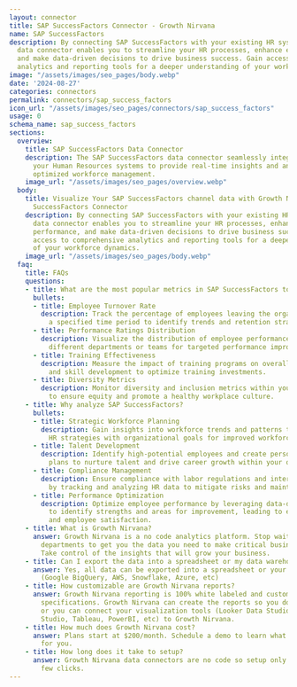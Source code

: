 ```yaml
---
layout: connector
title: SAP SuccessFactors Connector - Growth Nirvana
name: SAP SuccessFactors
description: By connecting SAP SuccessFactors with your existing HR systems, this
  data connector enables you to streamline your HR processes, enhance employee performance,
  and make data-driven decisions to drive business success. Gain access to comprehensive
  analytics and reporting tools for a deeper understanding of your workforce dynamics.
image: "/assets/images/seo_pages/body.webp"
date: '2024-08-27'
categories: connectors
permalink: connectors/sap_success_factors
icon_url: "/assets/images/seo_pages/connectors/sap_success_factors"
usage: 0
schema_name: sap_success_factors
sections:
  overview:
    title: SAP SuccessFactors Data Connector
    description: The SAP SuccessFactors data connector seamlessly integrates with
      your Human Resources systems to provide real-time insights and analytics for
      optimized workforce management.
    image_url: "/assets/images/seo_pages/overview.webp"
  body:
    title: Visualize Your SAP SuccessFactors channel data with Growth Nirvana's SAP
      SuccessFactors Connector
    description: By connecting SAP SuccessFactors with your existing HR systems, this
      data connector enables you to streamline your HR processes, enhance employee
      performance, and make data-driven decisions to drive business success. Gain
      access to comprehensive analytics and reporting tools for a deeper understanding
      of your workforce dynamics.
    image_url: "/assets/images/seo_pages/body.webp"
  faq:
    title: FAQs
    questions:
    - title: What are the most popular metrics in SAP SuccessFactors to analyze?
      bullets:
      - title: Employee Turnover Rate
        description: Track the percentage of employees leaving the organization within
          a specified time period to identify trends and retention strategies.
      - title: Performance Ratings Distribution
        description: Visualize the distribution of employee performance ratings across
          different departments or teams for targeted performance improvements.
      - title: Training Effectiveness
        description: Measure the impact of training programs on overall employee performance
          and skill development to optimize training investments.
      - title: Diversity Metrics
        description: Monitor diversity and inclusion metrics within your organization
          to ensure equity and promote a healthy workplace culture.
    - title: Why analyze SAP SuccessFactors?
      bullets:
      - title: Strategic Workforce Planning
        description: Gain insights into workforce trends and patterns to align your
          HR strategies with organizational goals for improved workforce planning.
      - title: Talent Development
        description: Identify high-potential employees and create personalized development
          plans to nurture talent and drive career growth within your organization.
      - title: Compliance Management
        description: Ensure compliance with labor regulations and internal policies
          by tracking and analyzing HR data to mitigate risks and maintain legal standards.
      - title: Performance Optimization
        description: Optimize employee performance by leveraging data-driven insights
          to identify strengths and areas for improvement, leading to enhanced productivity
          and employee satisfaction.
    - title: What is Growth Nirvana?
      answer: Growth Nirvana is a no code analytics platform. Stop waiting for other
        departments to get you the data you need to make critical business decisions.
        Take control of the insights that will grow your business.
    - title: Can I export the data into a spreadsheet or my data warehouse?
      answer: Yes, all data can be exported into a spreadsheet or your data warehouse
        (Google BigQuery, AWS, Snowflake, Azure, etc)
    - title: How customizable are Growth Nirvana reports?
      answer: Growth Nirvana reporting is 100% white labeled and customized to your
        specifications. Growth Nirvana can create the reports so you don’t have to
        or you can connect your visualization tools (Looker Data Studio/Google Data
        Studio, Tableau, PowerBI, etc) to Growth Nirvana.
    - title: How much does Growth Nirvana cost?
      answer: Plans start at $200/month. Schedule a demo to learn what plan is best
        for you.
    - title: How long does it take to setup?
      answer: Growth Nirvana data connectors are no code so setup only requires a
        few clicks.
---
```

